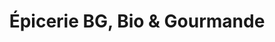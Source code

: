 ---
title: "Épicerie BG, Bio & Gourmande"
url: /grenoble/epicerie-bg-bio-et-gourmande/
shop: commodité
---
